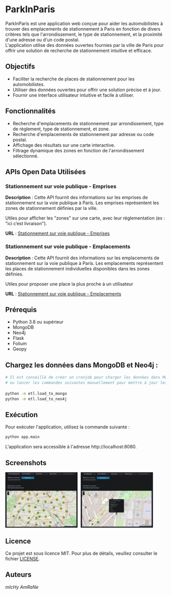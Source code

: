 # ParkInParis

ParkInParis est une application web conçue pour aider les automobilistes à trouver des emplacements de stationnement à Paris en fonction de divers critères tels que l'arrondissement, le type de stationnement, et la proximité d'une adresse ou d'un code postal.\
L'application utilise des données ouvertes fournies par la ville de Paris pour offrir une solution de recherche de stationnement intuitive et efficace.

## Objectifs

- Faciliter la recherche de places de stationnement pour les automobilistes.
- Utiliser des données ouvertes pour offrir une solution précise et à jour.
- Fournir une interface utilisateur intuitive et facile à utiliser.

## Fonctionnalités

- Recherche d'emplacements de stationnement par arrondissement, type de règlement, type de stationnement, et zone.
- Recherche d'emplacements de stationnement par adresse ou code postal.
- Affichage des résultats sur une carte interactive.
- Filtrage dynamique des zones en fonction de l'arrondissement sélectionné.

## APIs Open Data Utilisées

### Stationnement sur voie publique - Emprises

**Description** : Cette API fournit des informations sur les emprises de stationnement sur la voie publique à Paris. Les emprises représentent les zones de stationnement définies par la ville.

Utiles pour afficher les "zones" sur une carte, avec leur réglementation (ex : "ici c’est livraison").

**URL** : [Stationnement sur voie publique - Emprises](https://opendata.iledefrance.fr/api/explore/v2.1/catalog/datasets/stationnement-sur-voie-publique-emprises/records)

### Stationnement sur voie publique - Emplacements

**Description** : Cette API fournit des informations sur les emplacements de stationnement sur la voie publique à Paris. Les emplacements représentent les places de stationnement individuelles disponibles dans les zones définies.

Utiles pour proposer une place la plus proche à un utilisateur

**URL** : [Stationnement sur voie publique - Emplacements](https://opendata.iledefrance.fr/api/explore/v2.1/catalog/datasets/stationnement-sur-voie-publique-emplacements/records)

## Prérequis

- Python 3.8 ou supérieur
- MongoDB
- Neo4j
- Flask
- Folium
- Geopy

## Chargez les données dans MongoDB et Neo4j :

```bash
# Il est conseillé de créer un cronjob pour charger les données dans MongoDB et Neo4j
# ou lancer les commandes suivantes manuellement pour mettre à jour les données.

python -m etl.load_to_mongo
python -m etl.load_to_neo4j
```

## Exécution

Pour exécuter l'application, utilisez la commande suivante :
```bash
python app.main
```

L'application sera accessible à l'adresse http://localhost:8080.

## Screenshots

<div style="display: flex; flex-direction: row;">
  <img src="images/screenshot_01.png" alt="Screenshot 1" style="margin-right: 10px;" width="45%">
  <img src="images/screenshot_02.png" alt="Screenshot 2" width="45%">
</div>

## Licence

Ce projet est sous licence MIT. Pour plus de détails, veuillez consulter le fichier [LICENSE](LICENSE).

## Auteurs

*mIcHy AmRaNe*
